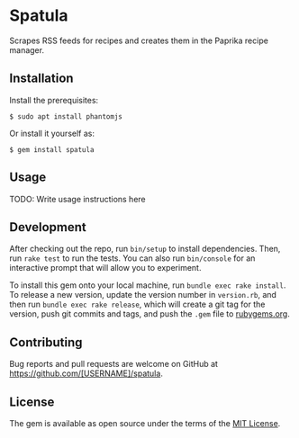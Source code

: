 # Spatula

Scrapes RSS feeds for recipes and creates them in the Paprika recipe manager.

## Installation

Install the prerequisites:

	$ sudo apt install phantomjs

Or install it yourself as:

    $ gem install spatula

## Usage

TODO: Write usage instructions here

## Development

After checking out the repo, run `bin/setup` to install dependencies. Then, run `rake test` to run the tests. You can also run `bin/console` for an interactive prompt that will allow you to experiment.

To install this gem onto your local machine, run `bundle exec rake install`. To release a new version, update the version number in `version.rb`, and then run `bundle exec rake release`, which will create a git tag for the version, push git commits and tags, and push the `.gem` file to [rubygems.org](https://rubygems.org).

## Contributing

Bug reports and pull requests are welcome on GitHub at https://github.com/[USERNAME]/spatula.


## License

The gem is available as open source under the terms of the [MIT License](http://opensource.org/licenses/MIT).

